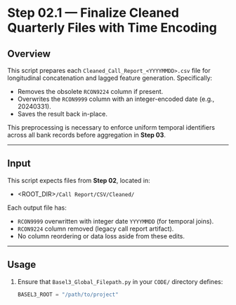 # Step 02.1 — Finalize Cleaned Quarterly Files with Time Encoding

## Overview

This script prepares each `Cleaned_Call_Report_<YYYYMMDD>.csv` file for longitudinal concatenation and lagged feature generation. Specifically:

- Removes the obsolete `RCON9224` column if present.
- Overwrites the `RCON9999` column with an integer-encoded date (e.g., 20240331).
- Saves the result back in-place.

This preprocessing is necessary to enforce uniform temporal identifiers across all bank records before aggregation in **Step 03**.

---

## Input

This script expects files from **Step 02**, located in:
- <ROOT_DIR>`/Call Report/CSV/Cleaned/`


Each output file has:
- `RCON9999` overwritten with integer date `YYYYMMDD` (for temporal joins).
- `RCON9224` column removed (legacy call report artifact).
- No column reordering or data loss aside from these edits.

---

## Usage

1. Ensure that `Basel3_Global_Filepath.py` in your `CODE/` directory defines:
   ```python
   BASEL3_ROOT = "/path/to/project"
